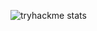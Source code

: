 ![tryhackme stats](<img src="https://tryhackme-badges.s3.amazonaws.com/zarrarkolachi.png" alt="Your Image Badge" />)
